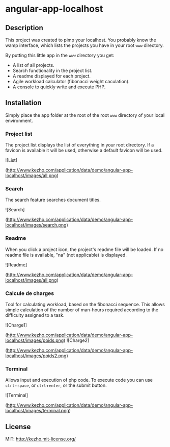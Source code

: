 # angular-app-localhost


## Description
This project was created to pimp your localhost. You probably know the wamp interface, which lists the projects you have in your root `www` directory.

By putting this little app in the `www` directory you get:

* A list of all projects.
* Search functionality in the project list.
* A readme displayed for each project.
* Agile workload calculator (fibonacci weight caculation). 
* A console to quickly write and execute PHP.


## Installation

Simply place the app folder at the root of the root `www` directory of your local environment.


### Project list

The project list displays the list of everything in your root directory.
If a favicon is available it will be used, otherwise a default favicon will be used.

![List]

(http://www.kezho.com/application/data/demo/angular-app-localhost/images/all.png)


### Search
The search feature searches document titles.

![Search]

(http://www.kezho.com/application/data/demo/angular-app-localhost/images/search.png)


### Readme
When you click a project icon, the project's readme file will be loaded. If no readme file is available, "na" (not applicable) is displayed.

![Readme]

(http://www.kezho.com/application/data/demo/angular-app-localhost/images/all.png)

### Calcule de charges

Tool for calculating workload, based on the fibonacci sequence. This allows simple calculation of the number of man-hours required according to the difficulty assigned to a task.

![Charge1]

(http://www.kezho.com/application/data/demo/angular-app-localhost/images/poids.png)
![Charge2]

(http://www.kezho.com/application/data/demo/angular-app-localhost/images/poids2.png)

### Terminal
Allows input and execution of php code.
To execute code you can use `ctrl`+`space`, or `ctrl`+`enter`, or the submit button.

![Terminal]

(http://www.kezho.com/application/data/demo/angular-app-localhost/images/terminal.png)

License
-------
MIT: http://kezho.mit-license.org/


